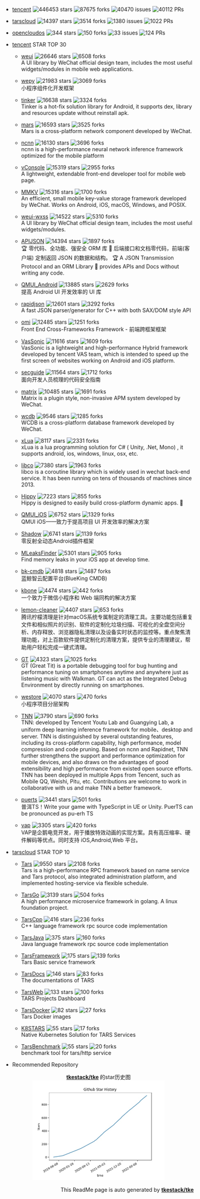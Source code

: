 
+ [tencent](https://github.com/tencent)
![446453 stars](https://img.shields.io/badge/Stars-446453-green)
![87675 forks](https://img.shields.io/badge/Forks-87675-green)
![40470 issues](https://img.shields.io/badge/Issues-40470-green)
![40112 PRs](https://img.shields.io/badge/PRs-40112-green)

+ [tarscloud](https://github.com/tarscloud)
![14397 stars](https://img.shields.io/badge/Stars-14397-green)
![3514 forks](https://img.shields.io/badge/Forks-3514-green)
![1380 issues](https://img.shields.io/badge/Issues-1380-green)
![1022 PRs](https://img.shields.io/badge/PRs-1022-green)

+ [opencloudos](https://github.com/opencloudos)
![344 stars](https://img.shields.io/badge/Stars-344-green)
![150 forks](https://img.shields.io/badge/Forks-150-green)
![33 issues](https://img.shields.io/badge/Issues-33-green)
![124 PRs](https://img.shields.io/badge/PRs-124-green)



+ [tencent](https://github.com/tencent) STAR TOP 30
    
    + [weui](https://github.com/tencent/weui) 
    ![26646 stars](https://img.shields.io/badge/Stars-26646-green)
    ![6508 forks](https://img.shields.io/badge/Forks-6508-green)  
    A UI library by WeChat official design team, includes the most useful widgets/modules in mobile web applications.
    
    + [wepy](https://github.com/tencent/wepy) 
    ![21983 stars](https://img.shields.io/badge/Stars-21983-green)
    ![3069 forks](https://img.shields.io/badge/Forks-3069-green)  
    小程序组件化开发框架
    
    + [tinker](https://github.com/tencent/tinker) 
    ![16638 stars](https://img.shields.io/badge/Stars-16638-green)
    ![3324 forks](https://img.shields.io/badge/Forks-3324-green)  
    Tinker is a hot-fix solution library for Android, it supports dex, library and resources update without reinstall apk.
    
    + [mars](https://github.com/tencent/mars) 
    ![16593 stars](https://img.shields.io/badge/Stars-16593-green)
    ![3525 forks](https://img.shields.io/badge/Forks-3525-green)  
    Mars is a cross-platform network component  developed by WeChat.
    
    + [ncnn](https://github.com/tencent/ncnn) 
    ![16130 stars](https://img.shields.io/badge/Stars-16130-green)
    ![3696 forks](https://img.shields.io/badge/Forks-3696-green)  
    ncnn is a high-performance neural network inference framework optimized for the mobile platform
    
    + [vConsole](https://github.com/tencent/vConsole) 
    ![15319 stars](https://img.shields.io/badge/Stars-15319-green)
    ![2955 forks](https://img.shields.io/badge/Forks-2955-green)  
    A lightweight, extendable front-end developer tool for mobile web page.
    
    + [MMKV](https://github.com/tencent/MMKV) 
    ![15316 stars](https://img.shields.io/badge/Stars-15316-green)
    ![1700 forks](https://img.shields.io/badge/Forks-1700-green)  
    An efficient, small mobile key-value storage framework developed by WeChat. Works on Android, iOS, macOS, Windows, and POSIX.
    
    + [weui-wxss](https://github.com/tencent/weui-wxss) 
    ![14522 stars](https://img.shields.io/badge/Stars-14522-green)
    ![5310 forks](https://img.shields.io/badge/Forks-5310-green)  
    A UI library by WeChat official design team, includes the most useful widgets/modules.
    
    + [APIJSON](https://github.com/tencent/APIJSON) 
    ![14394 stars](https://img.shields.io/badge/Stars-14394-green)
    ![1897 forks](https://img.shields.io/badge/Forks-1897-green)  
    🏆 零代码、全功能、强安全 ORM 库 🚀 后端接口和文档零代码，前端(客户端) 定制返回 JSON 的数据和结构。 🏆 A JSON Transmission Protocol and an ORM Library 🚀  provides APIs and Docs without writing any code.
    
    + [QMUI_Android](https://github.com/tencent/QMUI_Android) 
    ![13885 stars](https://img.shields.io/badge/Stars-13885-green)
    ![2629 forks](https://img.shields.io/badge/Forks-2629-green)  
    提高 Android UI 开发效率的 UI 库
    
    + [rapidjson](https://github.com/tencent/rapidjson) 
    ![12601 stars](https://img.shields.io/badge/Stars-12601-green)
    ![3292 forks](https://img.shields.io/badge/Forks-3292-green)  
    A fast JSON parser/generator for C++ with both SAX/DOM style API
    
    + [omi](https://github.com/tencent/omi) 
    ![12485 stars](https://img.shields.io/badge/Stars-12485-green)
    ![1251 forks](https://img.shields.io/badge/Forks-1251-green)  
     Front End Cross-Frameworks Framework - 前端跨框架框架
    
    + [VasSonic](https://github.com/tencent/VasSonic) 
    ![11616 stars](https://img.shields.io/badge/Stars-11616-green)
    ![1609 forks](https://img.shields.io/badge/Forks-1609-green)  
    VasSonic is a lightweight and high-performance Hybrid framework developed by tencent VAS team, which is intended to speed up the first screen of websites working on Android and iOS platform. 
    
    + [secguide](https://github.com/tencent/secguide) 
    ![11564 stars](https://img.shields.io/badge/Stars-11564-green)
    ![1712 forks](https://img.shields.io/badge/Forks-1712-green)  
    面向开发人员梳理的代码安全指南
    
    + [matrix](https://github.com/tencent/matrix) 
    ![10485 stars](https://img.shields.io/badge/Stars-10485-green)
    ![1691 forks](https://img.shields.io/badge/Forks-1691-green)  
    Matrix is a plugin style, non-invasive APM system developed by WeChat.
    
    + [wcdb](https://github.com/tencent/wcdb) 
    ![9546 stars](https://img.shields.io/badge/Stars-9546-green)
    ![1285 forks](https://img.shields.io/badge/Forks-1285-green)  
    WCDB is a cross-platform database framework developed by WeChat.
    
    + [xLua](https://github.com/tencent/xLua) 
    ![8117 stars](https://img.shields.io/badge/Stars-8117-green)
    ![2331 forks](https://img.shields.io/badge/Forks-2331-green)  
    xLua is a lua programming solution for  C# ( Unity, .Net, Mono) , it supports android, ios, windows, linux, osx, etc.
    
    + [libco](https://github.com/tencent/libco) 
    ![7380 stars](https://img.shields.io/badge/Stars-7380-green)
    ![1963 forks](https://img.shields.io/badge/Forks-1963-green)  
    libco is a coroutine library which is widely used in wechat  back-end service. It has been running on tens of thousands of machines since 2013.
    
    + [Hippy](https://github.com/tencent/Hippy) 
    ![7223 stars](https://img.shields.io/badge/Stars-7223-green)
    ![855 forks](https://img.shields.io/badge/Forks-855-green)  
    Hippy is designed to easily build cross-platform dynamic apps. 👏
    
    + [QMUI_iOS](https://github.com/tencent/QMUI_iOS) 
    ![6752 stars](https://img.shields.io/badge/Stars-6752-green)
    ![1329 forks](https://img.shields.io/badge/Forks-1329-green)  
    QMUI iOS——致力于提高项目 UI 开发效率的解决方案
    
    + [Shadow](https://github.com/tencent/Shadow) 
    ![6741 stars](https://img.shields.io/badge/Stars-6741-green)
    ![1139 forks](https://img.shields.io/badge/Forks-1139-green)  
    零反射全动态Android插件框架
    
    + [MLeaksFinder](https://github.com/tencent/MLeaksFinder) 
    ![5301 stars](https://img.shields.io/badge/Stars-5301-green)
    ![905 forks](https://img.shields.io/badge/Forks-905-green)  
    Find memory leaks in your iOS app at develop time.
    
    + [bk-cmdb](https://github.com/tencent/bk-cmdb) 
    ![4818 stars](https://img.shields.io/badge/Stars-4818-green)
    ![1487 forks](https://img.shields.io/badge/Forks-1487-green)  
    蓝鲸智云配置平台(BlueKing CMDB)
    
    + [kbone](https://github.com/tencent/kbone) 
    ![4474 stars](https://img.shields.io/badge/Stars-4474-green)
    ![442 forks](https://img.shields.io/badge/Forks-442-green)  
    一个致力于微信小程序和 Web 端同构的解决方案
    
    + [lemon-cleaner](https://github.com/tencent/lemon-cleaner) 
    ![4407 stars](https://img.shields.io/badge/Stars-4407-green)
    ![653 forks](https://img.shields.io/badge/Forks-653-green)  
    腾讯柠檬清理是针对macOS系统专属制定的清理工具。主要功能包括重复文件和相似照片的识别、软件的定制化垃圾扫描、可视化的全盘空间分析、内存释放、浏览器隐私清理以及设备实时状态的监控等。重点聚焦清理功能，对上百款软件提供定制化的清理方案，提供专业的清理建议，帮助用户轻松完成一键式清理。
    
    + [GT](https://github.com/tencent/GT) 
    ![4323 stars](https://img.shields.io/badge/Stars-4323-green)
    ![1025 forks](https://img.shields.io/badge/Forks-1025-green)  
    GT (Great Tit) is a portable debugging tool for bug hunting and performance tuning on smartphones anytime and anywhere just as listening music with Walkman. GT can act as the Integrated Debug Environment by directly running on smartphones.
    
    + [westore](https://github.com/tencent/westore) 
    ![4070 stars](https://img.shields.io/badge/Stars-4070-green)
    ![470 forks](https://img.shields.io/badge/Forks-470-green)  
    小程序项目分层架构
    
    + [TNN](https://github.com/tencent/TNN) 
    ![3790 stars](https://img.shields.io/badge/Stars-3790-green)
    ![690 forks](https://img.shields.io/badge/Forks-690-green)  
    TNN: developed by Tencent Youtu Lab and Guangying Lab, a uniform deep learning inference framework for mobile、desktop and server. TNN is distinguished by several outstanding features, including its cross-platform capability, high performance, model compression and code pruning. Based on ncnn and Rapidnet, TNN further strengthens the support and performance optimization for mobile devices, and also draws on the advantages of good extensibility and high performance from existed open source efforts. TNN has been deployed in multiple Apps from Tencent, such as Mobile QQ, Weishi, Pitu, etc. Contributions are welcome to work in collaborative with us and make TNN a better framework. 
    
    + [puerts](https://github.com/tencent/puerts) 
    ![3441 stars](https://img.shields.io/badge/Stars-3441-green)
    ![501 forks](https://img.shields.io/badge/Forks-501-green)  
    普洱TS！Write your game with TypeScript in UE or Unity. PuerTS can be pronounced as pu-erh TS
    
    + [vap](https://github.com/tencent/vap) 
    ![3305 stars](https://img.shields.io/badge/Stars-3305-green)
    ![420 forks](https://img.shields.io/badge/Forks-420-green)  
    VAP是企鹅电竞开发，用于播放特效动画的实现方案。具有高压缩率、硬件解码等优点。同时支持 iOS,Android,Web 平台。
    

+ [tarscloud](https://github.com/tarscloud) STAR TOP 10
    
    + [Tars](https://github.com/tarscloud/Tars) 
    ![9550 stars](https://img.shields.io/badge/Stars-9550-green)
    ![2108 forks](https://img.shields.io/badge/Forks-2108-green)  
    Tars is a high-performance RPC framework based on name service and Tars protocol, also integrated administration platform, and implemented hosting-service via flexible schedule.
    
    + [TarsGo](https://github.com/tarscloud/TarsGo) 
    ![3139 stars](https://img.shields.io/badge/Stars-3139-green)
    ![504 forks](https://img.shields.io/badge/Forks-504-green)  
    A  high performance microservice  framework  in golang. A linux foundation project.
    
    + [TarsCpp](https://github.com/tarscloud/TarsCpp) 
    ![416 stars](https://img.shields.io/badge/Stars-416-green)
    ![236 forks](https://img.shields.io/badge/Forks-236-green)  
    C++ language framework rpc source code implementation
    
    + [TarsJava](https://github.com/tarscloud/TarsJava) 
    ![375 stars](https://img.shields.io/badge/Stars-375-green)
    ![160 forks](https://img.shields.io/badge/Forks-160-green)  
    Java language framework rpc source code implementation
    
    + [TarsFramework](https://github.com/tarscloud/TarsFramework) 
    ![175 stars](https://img.shields.io/badge/Stars-175-green)
    ![139 forks](https://img.shields.io/badge/Forks-139-green)  
    Tars Basic service framework
    
    + [TarsDocs](https://github.com/tarscloud/TarsDocs) 
    ![146 stars](https://img.shields.io/badge/Stars-146-green)
    ![83 forks](https://img.shields.io/badge/Forks-83-green)  
    The documentations of TARS
    
    + [TarsWeb](https://github.com/tarscloud/TarsWeb) 
    ![133 stars](https://img.shields.io/badge/Stars-133-green)
    ![100 forks](https://img.shields.io/badge/Forks-100-green)  
    TARS Projects Dashboard
    
    + [TarsDocker](https://github.com/tarscloud/TarsDocker) 
    ![82 stars](https://img.shields.io/badge/Stars-82-green)
    ![27 forks](https://img.shields.io/badge/Forks-27-green)  
    Tars Docker  images
    
    + [K8STARS](https://github.com/tarscloud/K8STARS) 
    ![55 stars](https://img.shields.io/badge/Stars-55-green)
    ![17 forks](https://img.shields.io/badge/Forks-17-green)  
    Native Kubernetes  Solution for TARS Services
    
    + [TarsBenchmark](https://github.com/tarscloud/TarsBenchmark) 
    ![55 stars](https://img.shields.io/badge/Stars-55-green)
    ![20 forks](https://img.shields.io/badge/Forks-20-green)  
    benchmark tool for tars/http service
    


+ Recommended Repository  
<p align="center">
      <strong>
        <a href="https://github.com/tkestack/tke" target="_blank">tkestack/tke</a>
      </strong>  的star历史图
  <br>
  <img src="https://raw.githubusercontent.com/ButterAndButterfly/GithubTools/master/data/stars_history.jpg" width="350px"></img>    
</p>

<p align="right">
      This ReadMe page is auto generated by 
      <strong>
        <a href="https://github.com/tkestack/tke" target="_blank">tkestack/tke</a><br>
      </strong>   
</p>
